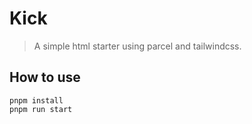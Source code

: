 # Kick
> A simple html starter using parcel and tailwindcss.

## How to use
```
pnpm install
pnpm run start
```